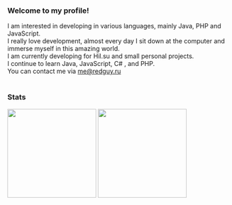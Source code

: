 ### Welcome to my profile!

I am interested in developing in various languages, mainly Java, PHP and JavaScript.<br>
I really love development, almost every day I sit down at the computer and immerse myself in this amazing world.<br>
I am currently developing for Hil.su and small personal projects.<br>
I continue to learn Java, JavaScript, C# , and PHP.<br>
You can contact me via me@redguy.ru<br><br>

### Stats
<div>
  <img height="200em" src="https://github-readme-stats.vercel.app/api?username=RedGuys&count_private=true&show_icons=true&theme=github_dark" />
  <img height="200em" src="https://github-readme-stats.vercel.app/api/top-langs/?username=RedGuys&langs_count=6&layout=compact&theme=github_dark" />
</div>

<!---<div>
  <img align="center" height="280em" src="https://github-readme-stats.vercel.app/api/wakatime?username=RedGuys&theme=github_dark">
<div>
>
